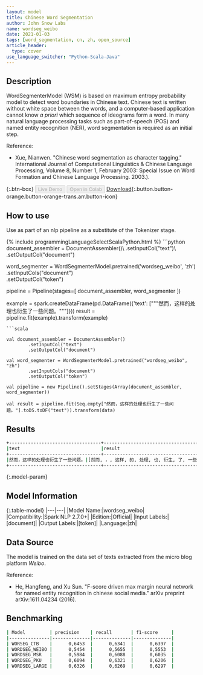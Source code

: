 ```yaml
---
layout: model
title: Chinese Word Segmentation
author: John Snow Labs
name: wordseg_weibo
date: 2021-01-03
tags: [word_segmentation, cn, zh, open_source]
article_header:
  type: cover
use_language_switcher: "Python-Scala-Java"
---
```


## Description
WordSegmenterModel (WSM) is based on maximum entropy probability model to detect word boundaries in Chinese text. Chinese text is written without white space between the words, and a computer-based application cannot know _a priori_ which sequence of ideograms form a word. In many natural language processing tasks such as part-of-speech (POS) and named entity recognition (NER), word segmentation is required as an initial step.

Reference:

- Xue, Nianwen. "Chinese word segmentation as character tagging." International Journal of Computational Linguistics & Chinese Language Processing, Volume 8, Number 1, February 2003: Special Issue on Word Formation and Chinese Language Processing. 2003.).


{:.btn-box}
<button class="button button-orange" disabled>Live Demo</button>
<button class="button button-orange" disabled>Open in Colab</button>
[Download](https://s3.amazonaws.com/auxdata.johnsnowlabs.com/public/models/wordseg_weibo_zh_2.7.0_2.4_1609694553500.zip){:.button.button-orange.button-orange-trans.arr.button-icon}

## How to use

Use as part of an nlp pipeline as a substitute of the Tokenizer stage.

<div class="tabs-box" markdown="1">
{% include programmingLanguageSelectScalaPython.html %}
```python
document_assembler = DocumentAssembler()\
        .setInputCol("text")\
        .setOutputCol("document")

word_segmenter = WordSegmenterModel.pretrained('wordseg_weibo', 'zh')\
        .setInputCols("document")\
        .setOutputCol("token")
        
pipeline = Pipeline(stages=[
        document_assembler,
        word_segmenter
        ])
        
example = spark.createDataFrame(pd.DataFrame({'text': ["""然而，这样的处理也衍生了一些问题。"""]}))
result = pipeline.fit(example).transform(example)
```
```scala

val document_assembler = DocumentAssembler()
        .setInputCol("text")
        .setOutputCol("document")

val word_segmenter = WordSegmenterModel.pretrained("wordseg_weibo", "zh")
        .setInputCols("document")
        .setOutputCol("token")

val pipeline = new Pipeline().setStages(Array(document_assembler, word_segmenter))

val result = pipeline.fit(Seq.empty["然而，这样的处理也衍生了一些问题。"].toDS.toDF("text")).transform(data)
```
</div>

## Results

```bash
+----------------------------------+--------------------------------------------------------+
|text                              |result                                                  |
+----------------------------------+--------------------------------------------------------+
|然而，这样的处理也衍生了一些问题。|[然而, ，, 这样, 的, 处理, 也, 衍生, 了, 一些, 问题, 。]|
+----------------------------------+--------------------------------------------------------+
```

{:.model-param}
## Model Information

{:.table-model}
|---|---|
|Model Name:|wordseg_weibo|
|Compatibility:|Spark NLP 2.7.0+|
|Edition:|Official|
|Input Labels:|[document]|
|Output Labels:|[token]|
|Language:|zh|

## Data Source

The model is trained on the data set of texts extracted from the micro blog platform _Weibo_.

Reference:

- He, Hangfeng, and Xu Sun. "F-score driven max margin neural network for named entity recognition in chinese social media." arXiv preprint arXiv:1611.04234 (2016).

## Benchmarking

```bash
| Model         | precision    | recall       | f1-score     |
|---------------|--------------|--------------|--------------|
| WORSEG_CTB    |      0,6453  |      0,6341  |      0,6397  |
| WORDSEG_WEIBO |      0,5454  |      0,5655  |      0,5553  |
| WORDSEG_MSR   |      0,5984  |      0,6088  |      0,6035  |
| WORDSEG_PKU   |      0,6094  |      0,6321  |      0,6206  |
| WORDSEG_LARGE |      0,6326  |      0,6269  |      0,6297  |
```
